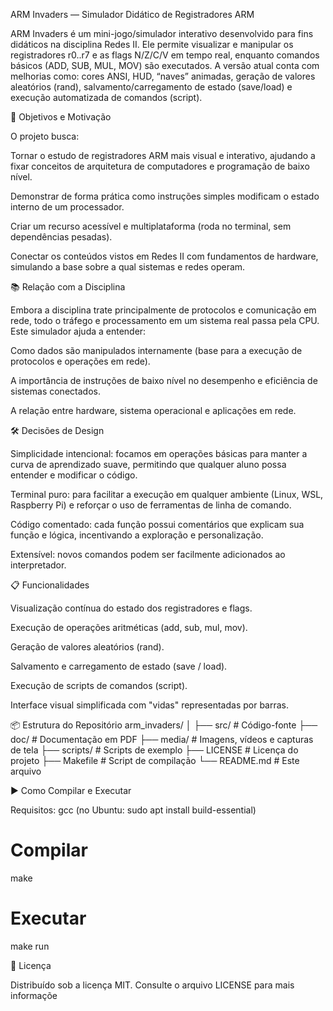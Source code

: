 ARM Invaders — Simulador Didático de Registradores ARM

ARM Invaders é um mini-jogo/simulador interativo desenvolvido para fins didáticos na disciplina Redes II. Ele permite visualizar e manipular os registradores r0..r7 e as flags N/Z/C/V em tempo real, enquanto comandos básicos (ADD, SUB, MUL, MOV) são executados.
A versão atual conta com melhorias como: cores ANSI, HUD, “naves” animadas, geração de valores aleatórios (rand), salvamento/carregamento de estado (save/load) e execução automatizada de comandos (script).

🎯 Objetivos e Motivação

O projeto busca:

Tornar o estudo de registradores ARM mais visual e interativo, ajudando a fixar conceitos de arquitetura de computadores e programação de baixo nível.

Demonstrar de forma prática como instruções simples modificam o estado interno de um processador.

Criar um recurso acessível e multiplataforma (roda no terminal, sem dependências pesadas).

Conectar os conteúdos vistos em Redes II com fundamentos de hardware, simulando a base sobre a qual sistemas e redes operam.

📚 Relação com a Disciplina

Embora a disciplina trate principalmente de protocolos e comunicação em rede, todo o tráfego e processamento em um sistema real passa pela CPU.
Este simulador ajuda a entender:

Como dados são manipulados internamente (base para a execução de protocolos e operações em rede).

A importância de instruções de baixo nível no desempenho e eficiência de sistemas conectados.

A relação entre hardware, sistema operacional e aplicações em rede.

🛠️ Decisões de Design   

Simplicidade intencional: focamos em operações básicas para manter a curva de aprendizado suave, permitindo que qualquer aluno possa entender e modificar o código.

Terminal puro: para facilitar a execução em qualquer ambiente (Linux, WSL, Raspberry Pi) e reforçar o uso de ferramentas de linha de comando.

Código comentado: cada função possui comentários que explicam sua função e lógica, incentivando a exploração e personalização.

Extensível: novos comandos podem ser facilmente adicionados ao interpretador.

📋 Funcionalidades

Visualização contínua do estado dos registradores e flags.

Execução de operações aritméticas (add, sub, mul, mov).

Geração de valores aleatórios (rand).

Salvamento e carregamento de estado (save / load).

Execução de scripts de comandos (script).

Interface visual simplificada com "vidas" representadas por barras.

📦 Estrutura do Repositório
arm_invaders/
│
├── src/                  # Código-fonte
├── doc/                  # Documentação em PDF
├── media/                # Imagens, vídeos e capturas de tela
├── scripts/              # Scripts de exemplo
├── LICENSE               # Licença do projeto
├── Makefile              # Script de compilação
└── README.md             # Este arquivo

▶️ Como Compilar e Executar

Requisitos: gcc (no Ubuntu: sudo apt install build-essential)

# Compilar
make

# Executar
make run

📄 Licença

Distribuído sob a licença MIT. Consulte o arquivo LICENSE para mais informaçõe

